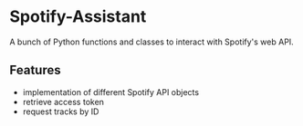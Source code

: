 # Spotify-Assistant

A bunch of Python functions and classes to interact with Spotify's web API.

## Features

- implementation of different Spotify API objects
- retrieve access token
- request tracks by ID


